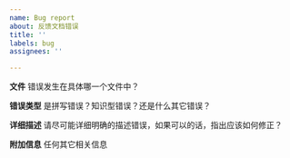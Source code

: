 ```yaml
---
name: Bug report
about: 反馈文档错误
title: ''
labels: bug
assignees: ''

---
```


**文件**
错误发生在具体哪一个文件中？

**错误类型**
是拼写错误？知识型错误？还是什么其它错误？

**详细描述**
请尽可能详细明确的描述错误，如果可以的话，指出应该如何修正？

**附加信息**
任何其它相关信息
